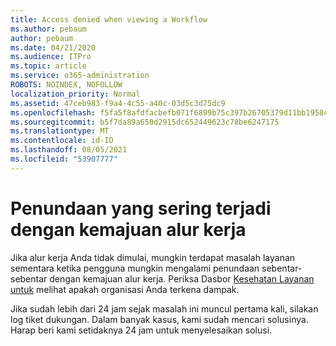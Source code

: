 ```yaml
---
title: Access denied when viewing a Workflow
ms.author: pebaum
author: pebaum
ms.date: 04/21/2020
ms.audience: ITPro
ms.topic: article
ms.service: o365-administration
ROBOTS: NOINDEX, NOFOLLOW
localization_priority: Normal
ms.assetid: 47ceb983-f9a4-4c55-a40c-03d5c3d75dc9
ms.openlocfilehash: f5fa5f8afdfacbefb071f6899b75c397b26705379d11bb1958c3d7f7be499b1f
ms.sourcegitcommit: b5f7da89a650d2915dc652449623c78be6247175
ms.translationtype: MT
ms.contentlocale: id-ID
ms.lasthandoff: 08/05/2021
ms.locfileid: "53907777"
---
```

# <a name="intermittent-delays-with-workflow-progress"></a>Penundaan yang sering terjadi dengan kemajuan alur kerja

Jika alur kerja Anda tidak dimulai, mungkin terdapat masalah layanan sementara ketika pengguna mungkin mengalami penundaan sebentar-sebentar dengan kemajuan alur kerja. Periksa Dasbor [Kesehatan Layanan untuk](https://admin.microsoft.com/AdminPortal/Home#/servicehealth) melihat apakah organisasi Anda terkena dampak. 

Jika sudah lebih dari 24 jam sejak masalah ini muncul pertama kali, silakan log tiket dukungan. Dalam banyak kasus, kami sudah mencari solusinya. Harap beri kami setidaknya 24 jam untuk menyelesaikan solusi.


  

